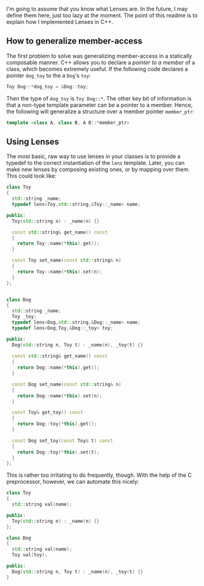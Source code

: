 I'm going to assume that you know what Lenses are. In the future, I may
define them here, just too lazy at the moment. The point of this readme
is to explain how I implemented Lenses in C++.

## How to generalize member-access

The first problem to solve was generalizing member-access in a
statically composable manner. C++ allows you to declare a *pointer to a
member* of a class, which becomes extremely useful. If the following
code declares a pointer `dog_toy` to the a `Dog`'s `toy`:

````cpp
Toy Dog::*dog_toy = &Dog::toy;
````

Then the type of `dog_toy` is `Toy Dog::*`. The other key bit of
information is that a non-type template parameter can be a pointer to a
member. Hence, the following will generalize a structure over a
member pointer `member_ptr`:

````cpp
template <class A, class B, A B::*member_ptr>
````


## Using Lenses

The most basic, raw way to use lenses in your classes is to provide a
typedef to the correct instantiation of the `lens` template. Later, you
can make new lenses by composing existing ones, or by mapping over them.
This could look like:

~~~~cpp
class Toy
{
  std::string _name;
  typedef lens<Toy,std::string,&Toy::_name> name;

public:
  Toy(std::string n) : _name(n) {}

  const std::string& get_name() const
  {
    return Toy::name(*this).get();
  }

  const Toy set_name(const std::string& n)
  {
    return Toy::name(*this).set(n);
  }
};


class Dog
{
  std::string _name;
  Toy _toy;
  typedef lens<Dog,std::string,&Dog::_name> name;
  typedef lens<Dog,Toy,&Dog::_toy> toy;

public:
  Dog(std::string n, Toy t) : _name(n), _toy(t) {}
  
  const std::string& get_name() const
  {
    return Dog::name(*this).get();
  }

  const Dog set_name(const std::string& n)
  {
    return Dog::name(*this).set(n);
  }

  const Toy& get_toy() const
  {
    return Dog::toy(*this).get();
  }

  const Dog set_toy(const Toy& t) const
  {
    return Dog::toy(*this).set(t);
  }
};

~~~~

This is rather too irritating to do frequently, though. With the help of
the C preprocessor, however, we can automate this nicely:


~~~~cpp
class Toy
{
  std::string val(name);

public:
  Toy(std::string n) : _name(n) {}  
};

class Dog
{
  std::string val(name);
  Toy val(toy);

public:
  Dog(std::string n, Toy t) : _name(n), _toy(t) {}
}
~~~~
